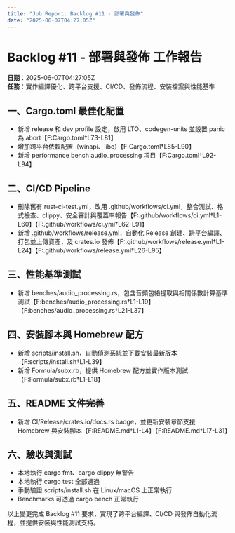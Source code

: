 ```yaml
---
title: "Job Report: Backlog #11 - 部署與發佈"
date: "2025-06-07T04:27:05Z"
---
```


# Backlog #11 - 部署與發佈 工作報告

**日期**：2025-06-07T04:27:05Z  
**任務**：實作編譯優化、跨平台支援、CI/CD、發佈流程、安裝檔案與性能基準

## 一、Cargo.toml 最佳化配置
- 新增 release 和 dev profile 設定，啟用 LTO、codegen-units 並設置 panic 為 abort【F:Cargo.toml†L73-L81】
- 增加跨平台依賴配置（winapi、libc）【F:Cargo.toml†L85-L90】
- 新增 performance bench audio_processing 項目【F:Cargo.toml†L92-L94】

## 二、CI/CD Pipeline
- 刪除舊有 rust-ci-test.yml，改用 .github/workflows/ci.yml，整合測試、格式檢查、clippy、安全審計與覆蓋率報告【F:.github/workflows/ci.yml†L1-L60】【F:.github/workflows/ci.yml†L62-L91】
- 新增 .github/workflows/release.yml，自動化 Release 創建、跨平台編譯、打包並上傳資產，及 crates.io 發佈【F:.github/workflows/release.yml†L1-L24】【F:.github/workflows/release.yml†L26-L95】

## 三、性能基準測試
- 新增 benches/audio_processing.rs，包含音頻包絡提取與相關係數計算基準測試【F:benches/audio_processing.rs†L1-L19】【F:benches/audio_processing.rs†L21-L37】

## 四、安裝腳本與 Homebrew 配方
- 新增 scripts/install.sh，自動偵測系統並下載安裝最新版本【F:scripts/install.sh†L1-L39】
- 新增 Formula/subx.rb，提供 Homebrew 配方並實作版本測試【F:Formula/subx.rb†L1-L18】

## 五、README 文件完善
- 新增 CI/Release/crates.io/docs.rs badge，並更新安裝章節支援 Homebrew 與安裝腳本【F:README.md†L1-L4】【F:README.md†L17-L31】

## 六、驗收與測試
- 本地執行 cargo fmt、cargo clippy 無警告
- 本地執行 cargo test 全部通過
- 手動驗證 scripts/install.sh 在 Linux/macOS 上正常執行
- Benchmarks 可透過 cargo bench 正常執行

以上變更完成 Backlog #11 要求，實現了跨平台編譯、CI/CD 與發佈自動化流程，並提供安裝與性能測試支持。
